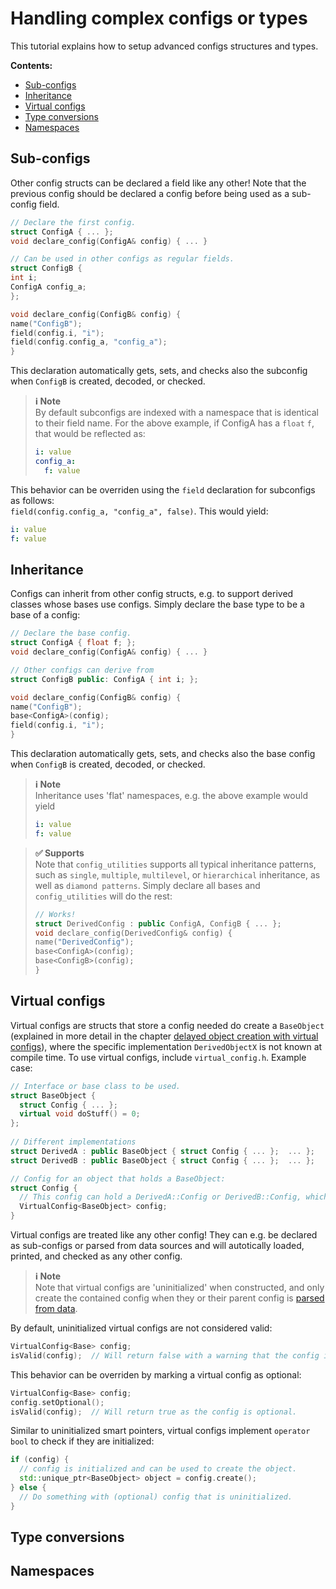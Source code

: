 # Handling complex configs or types
This tutorial explains how to setup advanced configs structures and types.

**Contents:**
- [Sub-configs](#sub-configs)
- [Inheritance](#inheritance)
- [Virtual configs](#virtual-configs)
- [Type conversions](#type-conversions)
- [Namespaces](#namespaces)

## Sub-configs
Other config structs can be declared a field like any other! Note that the previous config should be declared a config before being used as a sub-config field.
```c++
// Declare the first config.
struct ConfigA { ... };
void declare_config(ConfigA& config) { ... }

// Can be used in other configs as regular fields.
struct ConfigB {
int i;
ConfigA config_a;
};

void declare_config(ConfigB& config) {
name("ConfigB");
field(config.i, "i");
field(config.config_a, "config_a");
}
```
This declaration automatically gets, sets, and checks also the subconfig when `ConfigB` is created, decoded, or checked.

> **ℹ️ Note**<br>
> By default subconfigs are indexed with a namespace that is identical to their field name. For the above example, if ConfigA has a `float` `f`, that would be reflected as:
> ```yaml
> i: value
> config_a:
>   f: value
> ```
This behavior can be overriden using the `field` declaration for subconfigs as follows: <br>
`field(config.config_a, "config_a", false)`. This would yield:
```yaml
i: value
f: value
```

## Inheritance
Configs can inherit from other config structs, e.g. to support derived classes whose bases use configs. Simply declare the base type to be a base of a config:
```c++
// Declare the base config.
struct ConfigA { float f; };
void declare_config(ConfigA& config) { ... }

// Other configs can derive from 
struct ConfigB public: ConfigA { int i; };

void declare_config(ConfigB& config) {
name("ConfigB");
base<ConfigA>(config);
field(config.i, "i");
}
```
This declaration automatically gets, sets, and checks also the base config when `ConfigB` is created, decoded, or checked.

> **ℹ️ Note**<br>
> Inheritance uses 'flat' namespaces, e.g. the above example would yield
> ```yaml
> i: value
> f: value
> ```

> **✅ Supports**<br>
> Note that `config_utilities` supports all typical inheritance patterns, such as `single`, `multiple`, `multilevel`, or `hierarchical` inheritance, as well as `diamond patterns`. Simply declare all bases and `config_utilities` will do the rest:
> ```c++
> // Works! 
> struct DerivedConfig : public ConfigA, ConfigB { ... };
> void declare_config(DerivedConfig& config) {
> name("DerivedConfig");
> base<ConfigA>(config);
> base<ConfigB>(config);
> }
> ```
  
## Virtual configs
Virtual configs are structs that store a config needed do create a `BaseObject` (explained in more detail in the chapter [delayed object creation with virtual configs](Factories.md#delayed-object-creation-with-virtual-configs)), where the specific implementation `DerivedObjectX` is not known at compile time. To use virtual configs, include `virtual_config.h`. Example case:

```c++
// Interface or base class to be used.
struct BaseObject { 
  struct Config { ... };
  virtual void doStuff() = 0; 
};
  
// Different implementations
struct DerivedA : public BaseObject { struct Config { ... };  ... };
struct DerivedB : public BaseObject { struct Config { ... };  ... };

// Config for an object that holds a BaseObject:
struct Config {
  // This config can hold a DerivedA::Config or DerivedB::Config, which may be completely different objects!
  VirtualConfig<BaseObject> config;
}
```

Virtual configs are treated like any other config! They can e.g. be declared as sub-configs or parsed from data sources and
will autotically loaded, printed, and checked as any other config.
  
> **ℹ️ Note**<br>
> Note that virtual configs are 'uninitialized' when constructed, and only create the contained config when they or their parent config is [parsed from data](Parsing.md). 
  
By default, uninitialized virtual configs are not considered valid:
```c++
VirtualConfig<Base> config;
isValid(config);  // Will return false with a warning that the config is required but not set.
```
This behavior can be overriden by marking a virtual config as optional:
```c++
VirtualConfig<Base> config;
config.setOptional();
isValid(config);  // Will return true as the config is optional.
```
Similar to uninitialized smart pointers, virtual configs implement `operator bool` to check if they are initialized:
```c++
if (config) {
  // config is initialized and can be used to create the object.
  std::unique_ptr<BaseObject> object = config.create();
} else {
  // Do something with (optional) config that is uninitialized.
}
```

## Type conversions
  
## Namespaces
